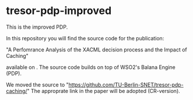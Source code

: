 # tresor-pdp-improved
This is the improved PDP. 

In this repository you will find the source code for the publication: 

"A Perfomrance Analysis of the XACML decision process and the Impact of Caching"

available on <Link>. The source code builds on top of WSO2's Balana Engine (PDP).

We moved the source to "https://github.com/TU-Berlin-SNET/tresor-pdp-caching/"
The approprate link in the paper will be adopted (CR-version).


